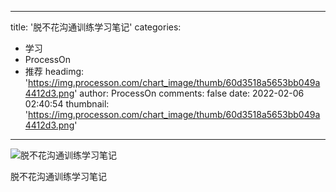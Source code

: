 
---
title: '脱不花沟通训练学习笔记'
categories: 
 - 学习
 - ProcessOn
 - 推荐
headimg: 'https://img.processon.com/chart_image/thumb/60d3518a5653bb049a4412d3.png'
author: ProcessOn
comments: false
date: 2022-02-06 02:40:54
thumbnail: 'https://img.processon.com/chart_image/thumb/60d3518a5653bb049a4412d3.png'
---

<div>   
<img class="thumb" alt="脱不花沟通训练学习笔记" src="https://img.processon.com/chart_image/thumb/60d3518a5653bb049a4412d3.png" referrerpolicy="no-referrer">
<p>脱不花沟通训练学习笔记</p>  
</div>
            